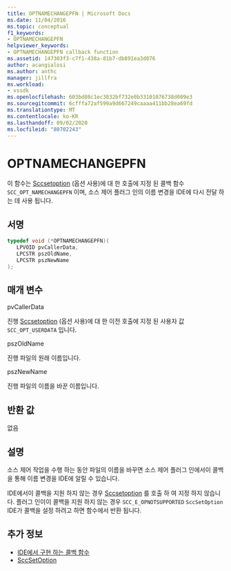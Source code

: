 ```yaml
---
title: OPTNAMECHANGEPFN | Microsoft Docs
ms.date: 11/04/2016
ms.topic: conceptual
f1_keywords:
- OPTNAMECHANGEPFN
helpviewer_keywords:
- OPTNAMECHANGEPFN callback function
ms.assetid: 147303f3-c7f1-438a-81b7-db891ea3d076
author: acangialosi
ms.author: anthc
manager: jillfra
ms.workload:
- vssdk
ms.openlocfilehash: 603bd08c1ec3832bf732e0b33101076738d009e3
ms.sourcegitcommit: 6cfffa72af599a9d667249caaaa411bb28ea69fd
ms.translationtype: MT
ms.contentlocale: ko-KR
ms.lasthandoff: 09/02/2020
ms.locfileid: "80702243"
---
```

# <a name="optnamechangepfn"></a>OPTNAMECHANGEPFN
이 함수는 [Sccsetoption](../extensibility/sccsetoption-function.md) (옵션 사용)에 대 한 호출에 지정 된 콜백 함수 `SCC_OPT_NAMECHANGEPFN` 이며, 소스 제어 플러그 인의 이름 변경을 IDE에 다시 전달 하는 데 사용 됩니다.

## <a name="signature"></a>서명

```cpp
typedef void (*OPTNAMECHANGEPFN)(
   LPVOID pvCallerData,
   LPCSTR pszOldName,
   LPCSTR pszNewName
);
```

## <a name="parameters"></a>매개 변수
 pvCallerData

진행 [Sccsetoption](../extensibility/sccsetoption-function.md) (옵션 사용)에 대 한 이전 호출에 지정 된 사용자 값 `SCC_OPT_USERDATA` 입니다.

 pszOldName

진행 파일의 원래 이름입니다.

 pszNewName

진행 파일의 이름을 바꾼 이름입니다.

## <a name="return-value"></a>반환 값
 없음

## <a name="remarks"></a>설명
 소스 제어 작업을 수행 하는 동안 파일의 이름을 바꾸면 소스 제어 플러그 인에서이 콜백을 통해 이름 변경을 IDE에 알릴 수 있습니다.

 IDE에서이 콜백을 지원 하지 않는 경우 [Sccsetoption](../extensibility/sccsetoption-function.md) 를 호출 하 여 지정 하지 않습니다. 플러그 인이이 콜백을 지원 하지 않는 경우 `SCC_E_OPNOTSUPPORTED` `SccSetOption` IDE가 콜백을 설정 하려고 하면 함수에서 반환 됩니다.

## <a name="see-also"></a>추가 정보
- [IDE에서 구현 하는 콜백 함수](../extensibility/callback-functions-implemented-by-the-ide.md)
- [SccSetOption](../extensibility/sccsetoption-function.md)
